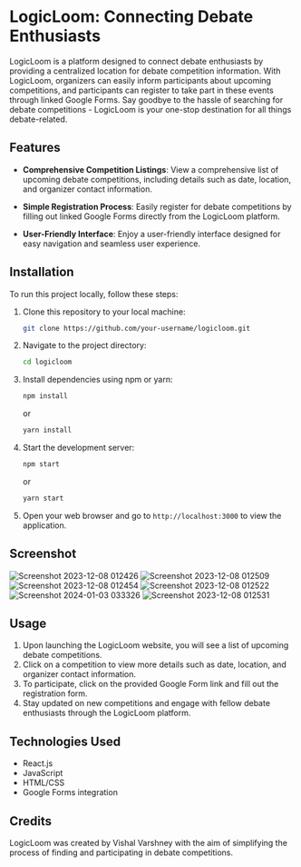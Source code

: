 # LogicLoom: Connecting Debate Enthusiasts

LogicLoom is a platform designed to connect debate enthusiasts by providing a centralized location for debate competition information. With LogicLoom, organizers can easily inform participants about upcoming competitions, and participants can register to take part in these events through linked Google Forms. Say goodbye to the hassle of searching for debate competitions - LogicLoom is your one-stop destination for all things debate-related.

## Features

- **Comprehensive Competition Listings**: View a comprehensive list of upcoming debate competitions, including details such as date, location, and organizer contact information.
  
- **Simple Registration Process**: Easily register for debate competitions by filling out linked Google Forms directly from the LogicLoom platform.

- **User-Friendly Interface**: Enjoy a user-friendly interface designed for easy navigation and seamless user experience.

## Installation

To run this project locally, follow these steps:

1. Clone this repository to your local machine:

   ```bash
   git clone https://github.com/your-username/logicloom.git
   ```

2. Navigate to the project directory:

   ```bash
   cd logicloom
   ```

3. Install dependencies using npm or yarn:

   ```bash
   npm install
   ```

   or

   ```bash
   yarn install
   ```

4. Start the development server:

   ```bash
   npm start
   ```

   or

   ```bash
   yarn start
   ```

5. Open your web browser and go to `http://localhost:3000` to view the application.

## Screenshot

![Screenshot 2023-12-08 012426](https://github.com/real-varshney/LogicLoom/assets/109132583/dd2f6cf8-7020-4e9b-993e-3b3f416c016d)
![Screenshot 2023-12-08 012509](https://github.com/real-varshney/LogicLoom/assets/109132583/035b9b3c-93d4-4f92-8584-0d2c24cc8b1e)
![Screenshot 2023-12-08 012454](https://github.com/real-varshney/LogicLoom/assets/109132583/f4cf3d9f-72da-4e98-adc7-d529bb6f7f1f)
![Screenshot 2023-12-08 012522](https://github.com/real-varshney/LogicLoom/assets/109132583/8176e5ce-33ed-4369-965a-a9abb14017b3)
![Screenshot 2024-01-03 033326](https://github.com/real-varshney/LogicLoom/assets/109132583/b6305167-7b60-4f01-b6f1-b9940d2add7b)
![Screenshot 2023-12-08 012531](https://github.com/real-varshney/LogicLoom/assets/109132583/1aa1a8b7-3c7b-4e81-aae4-f9dff7c2b1c5)




## Usage

1. Upon launching the LogicLoom website, you will see a list of upcoming debate competitions.
2. Click on a competition to view more details such as date, location, and organizer contact information.
3. To participate, click on the provided Google Form link and fill out the registration form.
4. Stay updated on new competitions and engage with fellow debate enthusiasts through the LogicLoom platform.

## Technologies Used

- React.js
- JavaScript
- HTML/CSS
- Google Forms integration

## Credits

LogicLoom was created by Vishal Varshney with the aim of simplifying the process of finding and participating in debate competitions.
